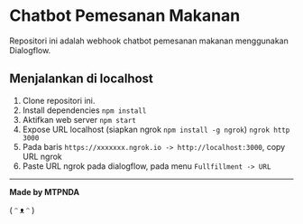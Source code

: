 # Chatbot Pemesanan Makanan

Repositori ini adalah webhook chatbot pemesanan makanan menggunakan Dialogflow.

## Menjalankan di localhost

1. Clone repositori ini.
2. Install dependencies `npm install`
3. Aktifkan web server `npm start`
4. Expose URL localhost (siapkan ngrok `npm install -g ngrok`) `ngrok http 3000`
5. Pada baris `https://xxxxxxx.ngrok.io -> http://localhost:3000`, copy URL ngrok
6. Paste URL ngrok pada dialogflow, pada menu `Fullfillment -> URL`

---

**Made by MTPNDA** 

( ᵔ ᴥ ᵔ )
